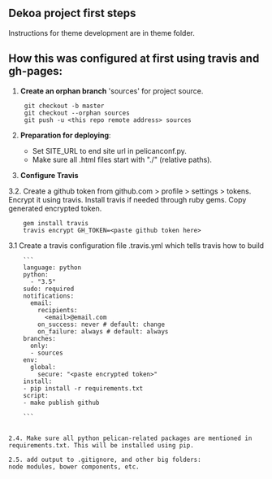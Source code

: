 ## Dekoa project first steps

Instructions for theme development are in theme folder.

## How this was configured at first using travis and gh-pages:

1. **Create an orphan branch** 'sources' for project source.

        git checkout -b master
        git checkout --orphan sources
        git push -u <this repo remote address> sources

2. **Preparation for deploying**:

	- Set SITE_URL to end site url in pelicanconf.py.
    - Make sure all .html files start with "./" (relative paths).

3. **Configure Travis**

3.2. Create a github token from github.com > profile > settings > tokens. Encrypt it using travis. Install travis if needed through ruby gems. Copy generated encrypted token.

        gem install travis
        travis encrypt GH_TOKEN=<paste github token here>
    
3.1 Create a travis configuration file .travis.yml which tells travis how to build
    
        ```
        language: python
        python:
          - "3.5"
        sudo: required
        notifications:
          email:
            recipients:
              <email>@email.com
            on_success: never # default: change
            on_failure: always # default: always
        branches:
          only:
          - sources
        env:
          global:
            secure: "<paste encrypted token>"
        install:
        - pip install -r requirements.txt
        script:
        - make publish github

        ```	


    2.4. Make sure all python pelican-related packages are mentioned in requirements.txt. This will be installed using pip.

	2.5. add output to .gitignore, and other big folders: 
	node modules, bower components, etc.
